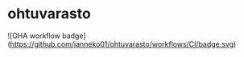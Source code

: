 # ohtuvarasto

![GHA workflow badge] (https://github.com/janneko01/ohtuvarasto/workflows/CI/badge.svg)